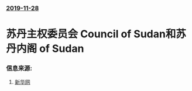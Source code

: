 ### [2019-11-28](/news/2019/11/28/index.md)

##### 
#  苏丹主权委员会 Council of Sudan和苏丹内阁 of Sudan 




### 信息来源:

1. [新华网](http://www.xinhuanet.com/world/2019-11/29/c_1125290298.htm)
